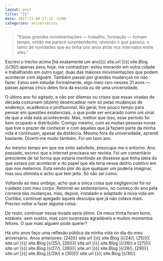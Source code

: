 ```yaml
---
layout: post
title: "31"
date: 2017-11-08 17:15 -0300
categories: aniversários
---
```

>"Essas grandes movimentações — trabalho, formação — tomam tempo, então me parece surpreendente, revendo o que passou, o tanto de novidades que eu tinha uns anos atrás nos intervalos entre eles.”

Escrevi o trecho acima [há exatamente um ano]({{ site.url }}{{ site.Blog }}/30/) apenas para, hoje, me contradizer: estou morando em outra cidade e trabalhando em outro lugar, duas das maiores movimentações que podem acontecer com alguém. Também passei por grandes mudanças no não fazer. Estou sem estudar formalmente, algo meio raro nesses 31 anos — passei apenas cinco deles fora da escola ou de uma universidade.

O último ano foi agitado, e não por dilemas ou crises que essas viradas de década costumam (dizem) desencadear nem só pelas mudanças de endereço, acadêmica e profissional. No geral, tive pouco tempo para pensar em questões existenciais, o que pode ser encarado como um sinal de que a vida está acontecendo. Mas, melhor que isso, esse período foi bem ocupado e distribuído. Comigo mesmo, com as muitas pessoas novas que tive o prazer de conhecer e com aqueles que já faziam parte da minha vida e continuam, apesar da distância. Mesmo fora da universidade, aprendi bastante. Diverti-me muito também. Foi um bom ano.

Ao mesmo tempo em que me sinto satisfeito, preocupa-me o entorno. Ano passado, escrevi que a Internet precisava ser revista. Foi um comentário presciente de tal forma que estaria mentindo se dissesse que tinha ideia do que estava por acontecer e do papel que ela teria nesse delírio coletivo em que nos metemos. Está sendo pior do que qualquer um poderia imaginar, mas sou otimista e acho que tem jeito. Só não sei como.

Voltando ao meu umbigo, acho que a única coisa que negligenciei foi no cuidado com meu corpo. Retornei ao sedentarismo, no começo do ano pela correria das mudanças, mas, depois, instalado e adaptado à nova vida em Curitiba, continuei apegado àquela desculpa que já não colava mais. Preciso voltar a fazer alguma coisa.

De resto, continuar nessa levada seria ótimo. Os meus trinta foram bons, estáveis: sem sustos, mas com surpresas agradáveis e muitos momentos felizes. O que mais alguém pode querer?

Há oito anos faço uma reflexão pública da minha vida no dia do meu aniversário. Anos anteriores: [24]({{ site.url }}{{ site.Blog }}/24/), [25]({{ site.url }}{{ site.Blog }}/25/), [26]({{ site.url }}{{ site.Blog }}/26/) e [27]({{ site.url }}{{ site.Blog }}/27/), [28]({{ site.url }}{{ site.Blog }}/28/), [29]({{ site.url }}{{ site.Blog }}/29/) e [30]({{ site.url }}{{ site.Blog }}/30/).
